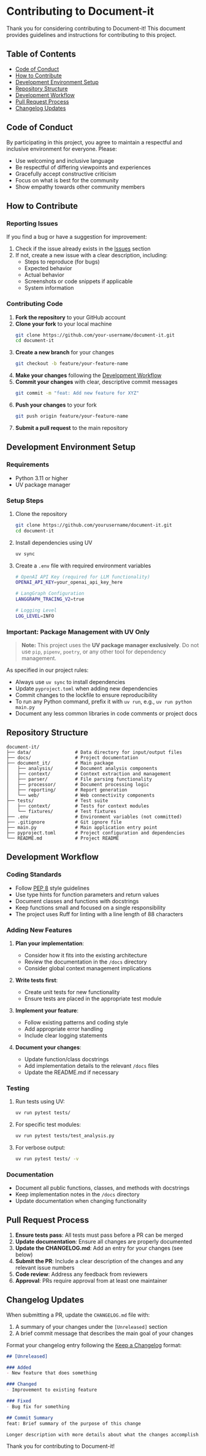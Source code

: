 # Contributing to Document-it

Thank you for considering contributing to Document-it! This document provides guidelines and instructions for contributing to this project.

## Table of Contents

- [Code of Conduct](#code-of-conduct)
- [How to Contribute](#how-to-contribute)
- [Development Environment Setup](#development-environment-setup)
- [Repository Structure](#repository-structure)
- [Development Workflow](#development-workflow)
- [Pull Request Process](#pull-request-process)
- [Changelog Updates](#changelog-updates)

## Code of Conduct

By participating in this project, you agree to maintain a respectful and inclusive environment for everyone. Please:

- Use welcoming and inclusive language
- Be respectful of differing viewpoints and experiences
- Gracefully accept constructive criticism
- Focus on what is best for the community
- Show empathy towards other community members

## How to Contribute

### Reporting Issues

If you find a bug or have a suggestion for improvement:

1. Check if the issue already exists in the [Issues](https://github.com/yourusername/document-it/issues) section
2. If not, create a new issue with a clear description, including:
   - Steps to reproduce (for bugs)
   - Expected behavior
   - Actual behavior
   - Screenshots or code snippets if applicable
   - System information

### Contributing Code

1. **Fork the repository** to your GitHub account
2. **Clone your fork** to your local machine
   ```bash
   git clone https://github.com/your-username/document-it.git
   cd document-it
   ```
3. **Create a new branch** for your changes
   ```bash
   git checkout -b feature/your-feature-name
   ```
4. **Make your changes** following the [Development Workflow](#development-workflow)
5. **Commit your changes** with clear, descriptive commit messages
   ```bash
   git commit -m "feat: Add new feature for XYZ"
   ```
6. **Push your changes** to your fork
   ```bash
   git push origin feature/your-feature-name
   ```
7. **Submit a pull request** to the main repository

## Development Environment Setup

### Requirements

- Python 3.11 or higher
- UV package manager

### Setup Steps

1. Clone the repository
   ```bash
   git clone https://github.com/yourusername/document-it.git
   cd document-it
   ```

2. Install dependencies using UV
   ```bash
   uv sync
   ```

3. Create a `.env` file with required environment variables
   ```bash
   # OpenAI API Key (required for LLM functionality)
   OPENAI_API_KEY=your_openai_api_key_here
   
   # LangGraph Configuration
   LANGGRAPH_TRACING_V2=true
   
   # Logging Level
   LOG_LEVEL=INFO
   ```

### Important: Package Management with UV Only

> **Note:** This project uses the **UV package manager exclusively**. Do not use `pip`, `pipenv`, `poetry`, or any other tool for dependency management.

As specified in our project rules:

- Always use `uv sync` to install dependencies
- Update `pyproject.toml` when adding new dependencies
- Commit changes to the lockfile to ensure reproducibility
- To run any Python command, prefix it with `uv run`, e.g., `uv run python main.py`
- Document any less common libraries in code comments or project docs

## Repository Structure

```
document-it/
├── data/                # Data directory for input/output files
├── docs/                # Project documentation
├── document_it/         # Main package
│   ├── analysis/        # Document analysis components
│   ├── context/         # Context extraction and management
│   ├── parser/          # File parsing functionality
│   ├── processor/       # Document processing logic
│   ├── reporting/       # Report generation
│   └── web/             # Web connectivity components
├── tests/               # Test suite
│   ├── context/         # Tests for context modules
│   └── fixtures/        # Test fixtures
├── .env                 # Environment variables (not committed)
├── .gitignore           # Git ignore file
├── main.py              # Main application entry point
├── pyproject.toml       # Project configuration and dependencies
└── README.md            # Project README
```

## Development Workflow

### Coding Standards

- Follow [PEP 8](https://pep8.org/) style guidelines
- Use type hints for function parameters and return values
- Document classes and functions with docstrings
- Keep functions small and focused on a single responsibility
- The project uses Ruff for linting with a line length of 88 characters

### Adding New Features

1. **Plan your implementation**:
   - Consider how it fits into the existing architecture
   - Review the documentation in the `/docs` directory
   - Consider global context management implications

2. **Write tests first**:
   - Create unit tests for new functionality
   - Ensure tests are placed in the appropriate test module

3. **Implement your feature**:
   - Follow existing patterns and coding style
   - Add appropriate error handling
   - Include clear logging statements

4. **Document your changes**:
   - Update function/class docstrings
   - Add implementation details to the relevant `/docs` files
   - Update the README.md if necessary

### Testing

1. Run tests using UV:
   ```bash
   uv run pytest tests/
   ```

2. For specific test modules:
   ```bash
   uv run pytest tests/test_analysis.py
   ```

3. For verbose output:
   ```bash
   uv run pytest tests/ -v
   ```

### Documentation

- Document all public functions, classes, and methods with docstrings
- Keep implementation notes in the `/docs` directory
- Update documentation when changing functionality

## Pull Request Process

1. **Ensure tests pass**: All tests must pass before a PR can be merged
2. **Update documentation**: Ensure all changes are properly documented
3. **Update the CHANGELOG.md**: Add an entry for your changes (see below)
4. **Submit the PR**: Include a clear description of the changes and any relevant issue numbers
5. **Code review**: Address any feedback from reviewers
6. **Approval**: PRs require approval from at least one maintainer

## Changelog Updates

When submitting a PR, update the `CHANGELOG.md` file with:

1. A summary of your changes under the `[Unreleased]` section
2. A brief commit message that describes the main goal of your changes

Format your changelog entry following the [Keep a Changelog](https://keepachangelog.com/en/1.0.0/) format:

```markdown
## [Unreleased]

### Added
- New feature that does something

### Changed
- Improvement to existing feature

### Fixed
- Bug fix for something

## Commit Summary
feat: Brief summary of the purpose of this change

Longer description with more details about what the changes accomplish...
```

Thank you for contributing to Document-it!